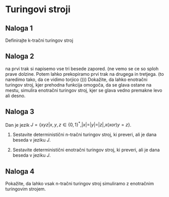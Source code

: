# Turingovi stroji

## Naloga 1

Definirajte k-tračni turingov stroj
<!-- Naredimo k-vzporednih trakov in gledamo vsak trak posebej. Vrnemo k-terico, kjer vsaka koordinata predstavlja stanje na enem traku-->

## Naloga 2

 na prvi trak si napisemo vse tri besede zapored. (ne vemo se ce so sploh prave dolzine. Potem lahko prekopiramo prvi trak na drugega in tretjega. (to naredimo tako, da ce vidimo torjico ())) 
Dokažite, da lahko enotračni turingov stroj, kjer prehodna funkcija omogoča, da se glava ostane na mestu, simulira enotračni turingov stroj, kjer se glava vedno premakne levo ali desno.

## Naloga 3

Dan je jezik $J = \{ xyz | x, y, z \in \{0, 1\}^*, |x| = |y| = |z|, x (xor) y = z \}$.

1. Sestavite deterministični n-tračni turingov stroj, ki preveri, ali je dana beseda v jeziku $J$.

2. Sestavite deterministični enotračni turingov stroj, ki preveri, ali je dana beseda v jeziku $J$.

## Naloga 4

Pokažite, da lahko vsak n-tračni turingov stroj simuliramo z enotračnim turingovim strojem.
